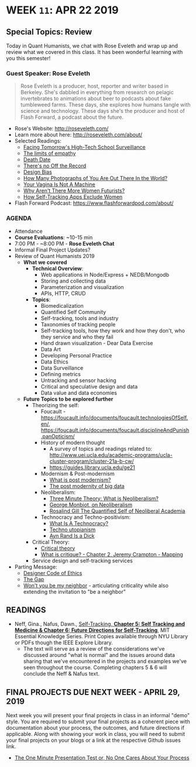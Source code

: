 # WEEK `11`: APR 22 2019
## Special Topics: Review

Today in Quant Humanists, we chat with Rose Eveleth and wrap up and review what we covered in this class. It has been wonderful learning with you this semester!

### Guest Speaker: Rose Eveleth
> Rose Eveleth is a producer, host, reporter and writer based in Berkeley. She's dabbled in everything from research on pelagic invertebrates to animations about beer to podcasts about fake tumbleweed farms. These days, she explores how humans tangle with science and technology. These days she's the producer and host of Flash Forward, a podcast about the future.

* Rose's Website: http://roseveleth.com/
* Learn more about here: http://roseveleth.com/about/
* Selected Readings:
  * [Facing Tomorrow's High-Tech School Surveillance](https://motherboard.vice.com/en_us/article/j53ba3/facial-recognition-school-surveillance-v25n3)
  * [The limits of empathy](https://www.topic.com/the-limits-of-empathy/)
  * [Death Date](https://www.vocativ.com/interactives/deathday/index.html)
  * [There's no Off the Record](https://www.wnycstudios.org/story/transcript-recorded-future-flash-forward)
  * [Design Bias](https://motherboard.vice.com/en_us/topic/design-bias)
  * [How Many Photographs of You Are Out There In the World?](https://www.theatlantic.com/technology/archive/2015/11/how-many-photographs-of-you-are-out-there-in-the-world/413389/)
  * [Your Vagina Is Not A Machine](https://www.refinery29.com/en-us/kgoal-loop-kegels-trackers)
  * [Why Aren't There More Women Futurists?](https://www.theatlantic.com/technology/archive/2015/07/futurism-sexism-men/400097/)
  * [How Self-Tracking Apps Exclude Women](https://www.theatlantic.com/technology/archive/2014/12/how-self-tracking-apps-exclude-women/383673/)
* Flash Forward Podcast: https://www.flashforwardpod.com/about/ 

### AGENDA

- Attendance
- **Course Evaluations**: ~10-15 min
- 7:00 PM - ~8:00 PM - **Rose Eveleth Chat**
- Informal Final Project Updates?
- Review of Quant Humanists 2019
  - **What we covered**
    - **Technical Overview**:
      - Web applications in Node/Express + NEDB/Mongodb
      - Storing and collecting data
      - Parameterization and visualization
      - APIs, HTTP, CRUD
    - **Topics**:
      - Biomedicalization
      - Quantified Self Community
      - Self-tracking, tools and industry
      - Taxonomies of tracking people
      - Self-tracking tools, how they work and how they don't, who they service and who they fail
      - Hand drawn visualization - Dear Data Exercise
      - Data Art
      - Developing Personal Practice
      - Data Ethics
      - Data Surveillance
      - Defining metrics
      - Untracking and sensor hacking
      - Critical and speculative design and data 
      - Data value and data economies
  - **Future Topics to be explored further**
    - Theorizing the self:
      - Foucault - https://foucault.info/documents/foucault.technologiesOfSelf.en/, https://foucault.info/documents/foucault.disciplineAndPunish.panOpticism/
      - History of modern thought
        -  A survey of topics and readings related to: http://www.uei.ucla.edu/academic-programs/ucla-cluster-program/cluster-21a-b-cw/
        -  https://guides.library.ucla.edu/ge21
      - Modernism & Post-modernism
        - [What is post modernism?](https://www.tate.org.uk/art/art-terms/p/postmodernism)
        - [The post modernity of big data](https://thenewinquiry.com/the-postmodernity-of-big-data/)
      - Neoliberalism: 
        - [Three Minute Theory: What is Neoliberalism?](https://www.youtube.com/watch?v=dzLv3rfnOVw)
        - [George Monbiot, on Neoliberalism](https://www.youtube.com/watch?v=UuMntvVwwWM)
        - [Rosalind Gill The Quantified Self of Neoliberal Academia](https://www.youtube.com/watch?v=iZenCI27ysQ)
      - Technocracy and Techno-positivism:
        - [What Is A Technocracy?](https://www.youtube.com/watch?v=eqmPbzqCQOI)
        - [Techno utopianism](https://en.wikipedia.org/wiki/Technological_utopianism)
        - [Ayn Rand Is a Dick](https://medium.com/@monteiro/ayn-rand-is-a-dick-8ed7ed5a8072)
    - Critical Theory:
      - [Critical theory](https://en.wikipedia.org/wiki/Critical_theory)
      - [What is critique? - Chapter 2, Jeremy Crampton - Mapping](https://www.amazon.com/Mapping-Critical-Introduction-Cartography-GIS/dp/1405121734)
    - Service design and self-tracking services
- Parting Message:
  - [Designer Code of Ethics](https://deardesignstudent.com/a-designers-code-of-ethics-f4a88aca9e95)
  - [The Gap](https://vimeo.com/85040589)
  - [Won't you be my neighbor](https://www.youtube.com/watch?v=FhwktRDG_aQ) - articulating criticality while also extending the invitation to "be a neighbor"



## READINGS
- Neff, Gina., Nafus, Dawn., [Self-Tracking, **Chapter 5: Self Tracking and Medicine & Chapter 6: Future Directions for Self-Tracking**](https://ieeexplore-ieee-org.proxy.library.nyu.edu/book/7580017?bknumber=7580017), MIT Essential Knowledge Series. Print Copies available through NYU Library or PDFs though the IEEE Explore Library. 
  -  The text will serve as a review of the considerations we've discussed around "what is normal" and the issues around data sharing that we've encountered in the projects and examples we've seen throughout the course. Completing chapters 5 & 6 will conclude the Neff & Nafus text. 

## FINAL PROJECTS DUE NEXT WEEK - APRIL 29, 2019

Next week you will present your final projects in class in an informal "demo" style. You are required to submit your final projects as a coherent piece with documentation about your process, the outcomes, and future directions if applicable. Along with showing your work in class, you will need to submit your final projects on your blogs or a link at the respective Github issues link. 

- [The One Minute Presentation Test or, No One Cares About Your Process](https://medium.com/mule-design/the-one-minute-presentation-test-94b87a560210)